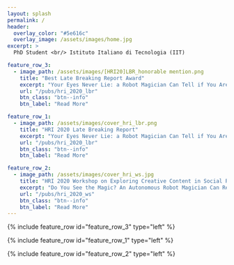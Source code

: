 ```yaml
---
layout: splash
permalink: /
header:
  overlay_color: "#5e616c"
  overlay_image: /assets/images/home.jpg
excerpt: >
  PhD Student <br/> Istituto Italiano di Tecnologia (IIT)

feature_row_3:
  - image_path: /assets/images/[HRI20]LBR_honorable mention.png
    title: "Best Late Breaking Report Award"
    excerpt: "Your Eyes Never Lie: a Robot Magician Can Tell if You Are Lying"
    url: "/pubs/hri_2020_lbr"
    btn_class: "btn--info"
    btn_label: "Read More"

feature_row_1:
  - image_path: /assets/images/cover_hri_lbr.png
    title: "HRI 2020 Late Breaking Report"
    excerpt: "Your Eyes Never Lie: a Robot Magician Can Tell if You Are Lying"
    url: "/pubs/hri_2020_lbr"
    btn_class: "btn--info"
    btn_label: "Read More"

feature_row_2:
  - image_path: /assets/images/cover_hri_ws.jpg
    title: "HRI 2020 Workshop on Exploring Creative Content in Social Robotics"
    excerpt: "Do You See the Magic? An Autonomous Robot Magician Can Read Your Mind"
    url: "/pubs/hri_2020_ws"
    btn_class: "btn--info"
    btn_label: "Read More"   
---
```

{% include feature_row  id="feature_row_3" type="left" %}

{% include feature_row  id="feature_row_1" type="left" %}

{% include feature_row  id="feature_row_2" type="left" %}